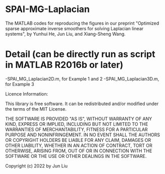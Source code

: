 # SPAI-MG-Laplacian
The MATLAB codes for reproducing the figures in our preprint "Optimized sparse approximate inverse smoothers for solving Laplacian linear systems", by Yunhui He, Jun Liu, and Xiang-Sheng Wang.

# Detail (can be directly run as script in MATLAB R2016b or later)
-SPAI_MG_Laplacian2D.m, for Example 1 and 2
-SPAI_MG_Laplacian3D.m, for Example 3

Licence Information:

This library is free software. It can be redistributed and/or modified under the terms of the MIT License.

THE SOFTWARE IS PROVIDED "AS IS", WITHOUT WARRANTY OF ANY KIND, EXPRESS OR IMPLIED, INCLUDING BUT NOT LIMITED TO THE WARRANTIES OF MERCHANTABILITY, FITNESS FOR A PARTICULAR PURPOSE AND NONINFRINGEMENT. IN NO EVENT SHALL THE AUTHORS OR COPYRIGHT HOLDERS BE LIABLE FOR ANY CLAIM, DAMAGES OR OTHER LIABILITY, WHETHER IN AN ACTION OF CONTRACT, TORT OR OTHERWISE, ARISING FROM, OUT OF OR IN CONNECTION WITH THE SOFTWARE OR THE USE OR OTHER DEALINGS IN THE SOFTWARE.

Copyright (c) 2022 by Jun Liu
